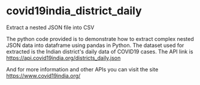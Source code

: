 # covid19india_district_daily
Extract a nested JSON file into CSV

The python code provided is to demonstrate how to extract complex nested JSON data into dataframe using pandas in Python. 
The dataset used for extracted is the Indian district's daily data of COVID19 cases. 
The API link is https://api.covid19india.org/districts_daily.json

And for more information and other APIs you can visit the site
https://www.covid19india.org/
